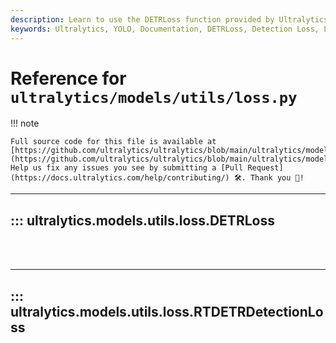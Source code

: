 ```yaml
---
description: Learn to use the DETRLoss function provided by Ultralytics YOLO. Understand how to utilize loss in RTDETR detection models to improve accuracy.
keywords: Ultralytics, YOLO, Documentation, DETRLoss, Detection Loss, Loss function, DETR, RTDETR Detection Models
---
```


# Reference for `ultralytics/models/utils/loss.py`

!!! note

    Full source code for this file is available at [https://github.com/ultralytics/ultralytics/blob/main/ultralytics/models/utils/loss.py](https://github.com/ultralytics/ultralytics/blob/main/ultralytics/models/utils/loss.py). Help us fix any issues you see by submitting a [Pull Request](https://docs.ultralytics.com/help/contributing/) 🛠️. Thank you 🙏!

---
## ::: ultralytics.models.utils.loss.DETRLoss
<br><br>

---
## ::: ultralytics.models.utils.loss.RTDETRDetectionLoss
<br><br>
